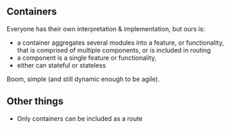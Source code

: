 ## Containers

Everyone has their own interpretation & implementation, but ours is:
  - a container aggregates several modules into a feature, or functionality, that is comprised of multiple components, or is included in routing
  - a component is a single feature or functionality,
  - either can stateful or stateless

Boom, simple (and still dynamic enough to be agile).

## Other things
  - Only containers can be included as a route
